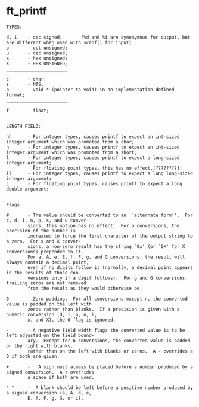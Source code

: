 # ft_printf

	TYPES:

	d, i	- dec signed;		[%d and %i are synonymous for output, but are different when used with scanf() for input]
	o		- oct unsigned;
	u		- dec unsigned;
	x		- hex unsigned;
	X		- HEX UNSIGNED;
	_______________________

	c		- char;
	s		- NTS;
	p		- void * (pointer to void) in an implementation-defined format;
	_______________________

	f		- float;
	

	LENGTH FIELD:

	hh		- For integer types, causes printf to expect an int-sized integer argument which was promoted from a char;
	h		- For integer types, causes printf to expect an int-sized integer argument which was promoted from a short;
	l		- For integer types, causes printf to expect a long-sized integer argument;
			  For floating point types, this has no effect.[????????];
	ll		- For integer types, causes printf to expect a long long-sized integer argument;
	L		- For floating point types, causes printf to expect a long double argument;


	Flags:

	#		- The value should be converted to an ``alternate form''.  For c, d, i, n, p, s, and u conver-
			sions, this option has no effect.  For o conversions, the precision of the number is
			increased to force the first character of the output string to a zero.  For x and X conver-
			sions, a non-zero result has the string `0x' (or `0X' for X conversions) prepended to it.
			For a, A, e, E, f, F, g, and G conversions, the result will always contain a decimal point,
			even if no digits follow it (normally, a decimal point appears in the results of those con-
			versions only if a digit follows).  For g and G conversions, trailing zeros are not removed
			from the result as they would otherwise be.

	0		- Zero padding.  For all conversions except n, the converted value is padded on the left with
			zeros rather than blanks.  If a precision is given with a numeric conversion (d, i, o, u, i,
			x, and X), the 0 flag is ignored.

	-		- A negative field width flag; the converted value is to be left adjusted on the field bound-
			ary.  Except for n conversions, the converted value is padded on the right with blanks,
			rather than on the left with blanks or zeros.  A - overrides a 0 if both are given.

	+		-   A sign must always be placed before a number produced by a signed conversion.  A + overrides
			a space if both are used.

	" "		-  A blank should be left before a positive number produced by a signed conversion (a, A, d, e,
			E, f, F, g, G, or i).